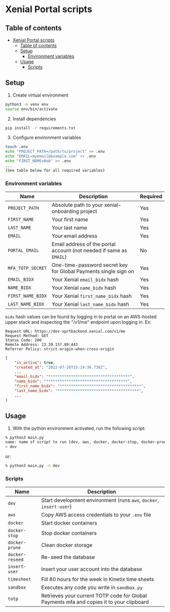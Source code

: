 # Xenial Portal scripts

## Table of contents
- [Xenial Portal scripts](#xenial-portal-scripts)
  - [Table of contents](#table-of-contents)
  - [Setup](#setup)
    - [Environment variables](#environment-variables)
  - [Usage](#usage)
    - [Scripts](#scripts)

## Setup

1. Create virtual environment
```bash
python3 -m venv env
source env/bin/activate
```

2. Install dependencies
```bash
pip install -r requirements.txt
```

3. Configure environment variables
```bash
touch .env
echo "PROJECT_PATH=/path/to/project" >> .env
echo "EMAIL=myemail@example.com" >> .env
echo "FIRST_NAME=Bob" >> .env
...
(See table below for all required variables)
```

### Environment variables
| Name              | Description                                                         | Required |
|-------------------|---------------------------------------------------------------------|----------|
| `PROJECT_PATH`    | Absolute path to your xenial-onboarding project                     | Yes      |
| `FIRST_NAME`      | Your first name                                                     | Yes      |
| `LAST_NAME`       | Your last name                                                      | Yes      |
| `EMAIL`           | Your email address                                                  | Yes      |
| `PORTAL_EMAIL`    | Email address of the portal account (not needed if same as `EMAIL`) | No       |
| `MFA_TOTP_SECRET` | One-time-password secret key for Global Payments single sign on     | Yes      |
| `EMAIL_BIDX`      | Your Xenial `email_bidx` hash                                       | Yes      |
| `NAME_BIDX`       | Your Xenial `name_bidx` hash                                        | Yes      |
| `FIRST_NAME_BIDX` | Your Xenial `first_name_bidx` hash                                  | Yes      |
| `LAST_NAME_BIDX`  | Your Xenial `last_name_bidx` hash                                   | Yes      |

`bidx` hash values can be found by logging in to portal on an AWS-hosted upper stack and inspecting the "/v1/me" endpoint upon logging in. Ex:

```
Request URL: https://dev-xprtbackend.xenial.com/v1/me
Request Method: GET
Status Code: 200 
Remote Address: 23.20.157.89:443
Referrer Policy: strict-origin-when-cross-origin
```
```json
{
    "is_active": true,
    "created_at": "2022-07-20T15:14:36.738Z",
    ...
    "email_bidx": "************************************",
    "name_bidx": "************************************",
    "first_name_bidx": "************************************",
    "last_name_bidx": "************************************",
    ...
}
```



## Usage

1. With the python environment activated, run the following script:
```bash
% python3 main.py               
name: name of script to run [dev, aws, docker, docker-stop, docker-prune, docker-reseed, insert_user, timesheet]
> dev
```
or:
```bash
% python3 main.py -n dev
```

### Scripts
| Name              | Description                                                                              |
|-------------------|------------------------------------------------------------------------------------------|
| `dev`             | Start development environment (runs `aws`, `docker`, `insert-user`)                      |
| `aws`             | Copy AWS access credentials to your `.env` file                                          |
| `docker`          | Start docker containers                                                                  |
| `docker-stop`     | Stop docker containers                                                                   |
| `docker-prune`    | Clean docker storage                                                                     |
| `docker-reseed`   | Re-seed the database                                                                     |
| `insert-user`     | Insert your user account into the database                                               |
| `timesheet`       | Fill 80 hours for the week in Kinetix time sheets                                        |
| `sandbox`         | Executes any code you write in `sandbox.py`                                              |
| `totp`            | Retrieves your current TOTP code for Global Payments mfa and copies it to your clipboard |